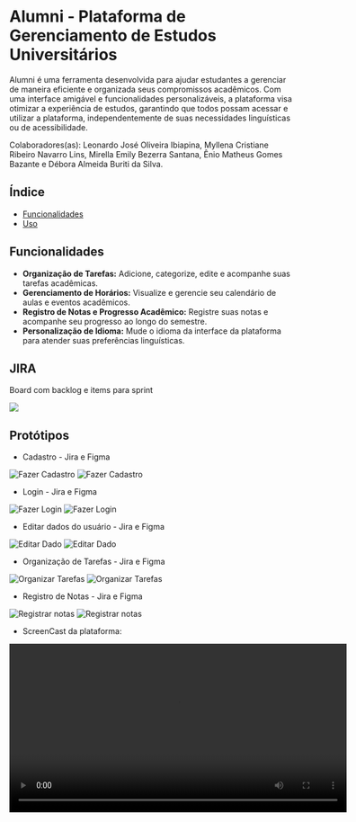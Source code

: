 

# Alumni - Plataforma de Gerenciamento de Estudos Universitários
Alumni é uma ferramenta desenvolvida para ajudar estudantes a gerenciar de maneira eficiente e organizada seus compromissos acadêmicos. Com uma interface amigável e funcionalidades personalizáveis, a plataforma visa otimizar a experiência de estudos, garantindo que todos possam acessar e utilizar a plataforma, independentemente de suas necessidades linguísticas ou de acessibilidade.

Colaboradores(as): Leonardo José Oliveira Ibiapina, Myllena Cristiane Ribeiro Navarro Lins, Mirella Emily Bezerra Santana, Ênio Matheus Gomes Bazante e Débora Almeida Buriti da Silva.

## Índice

- [Funcionalidades](#funcionalidades)
- [Uso](#uso)


## Funcionalidades

- **Organização de Tarefas:** Adicione, categorize, edite e acompanhe suas tarefas acadêmicas.
- **Gerenciamento de Horários:** Visualize e gerencie seu calendário de aulas e eventos acadêmicos.
- **Registro de Notas e Progresso Acadêmico:** Registre suas notas e acompanhe seu progresso ao longo do semestre.
- **Personalização de Idioma:** Mude o idioma da interface da plataforma para atender suas preferências linguísticas.

## JIRA

Board com backlog e items para sprint

![](/imgs/jira.png)

## Protótipos

- Cadastro - Jira e Figma

![Fazer Cadastro](/imgs/Fazer%20Cadastro.png)
![Fazer Cadastro](/imgs/Fazer%20Cadastro%20-%20Figma.png)

- Login - Jira e Figma

![Fazer Login](/imgs/Fazer%20Login.png)
![Fazer Login](/imgs/Fazer%20Login%20-%20figma.png)

- Editar dados do usuário - Jira e Figma

![Editar Dado](/imgs/Editar%20Dados.png)
![Editar Dado](/imgs/Editar%20Dados%20-%20Figma.png)

- Organização de Tarefas - Jira e Figma

![Organizar Tarefas](/imgs/Organizar%20Tarefas.png)
![Organizar Tarefas](/imgs/Organizar%20Tarefas%20-%20Figma.png)

- Registro de Notas - Jira e Figma

![Registrar notas](/imgs/Registrar%20notas.png)
![Registrar notas](/imgs/Registrar%20notas%20-%20Figma.png)

- ScreenCast da plataforma:

<video width="600" controls>
  <source src="imgs/Video.mp4" type="video/mp4">
  Seu navegador não suporta o elemento de vídeo.
</video>
